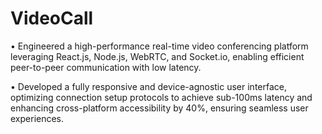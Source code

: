 # VideoCall

 • Engineered a high-performance real-time video conferencing platform leveraging React.js, Node.js, WebRTC, and
   Socket.io, enabling efficient peer-to-peer communication with low latency.
   
 • Developed a fully responsive and device-agnostic user interface, optimizing connection setup protocols to achieve
   sub-100ms latency and enhancing cross-platform accessibility by 40%, ensuring seamless user experiences.
